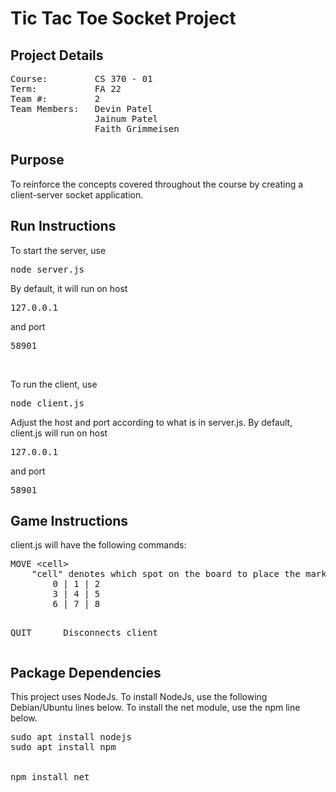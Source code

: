 # Tic Tac Toe Socket Project
## Project Details
<pre>
Course:         CS 370 - 01
Term:           FA 22
Team #:         2
Team Members:   Devin Patel
                Jainum Patel
                Faith Grimmeisen
</pre>

## Purpose
<p>To reinforce the concepts covered throughout the course by creating a client-server socket application.</p>

## Run Instructions
<p>To start the server, use <pre>node server.js</pre>
By default, it will run on host <pre>127.0.0.1</pre> and port <pre>58901</pre></p>

<br>

<p>To run the client, use <pre>node client.js</pre>
Adjust the host and port according to what is in server.js.
By default, client.js will run on host <pre>127.0.0.1</pre> and port <pre>58901</pre></p>


## Game Instructions
<p>client.js will have the following commands:
<pre>
MOVE &lt;cell&gt;
    "cell" denotes which spot on the board to place the mark. See the following table for cell numbers.
        0 | 1 | 2
        3 | 4 | 5
        6 | 7 | 8

QUIT
&ensp;&ensp;&ensp;&ensp;&ensp;Disconnects client
</pre></p>


## Package Dependencies
<p>This project uses NodeJs. To install NodeJs, use the following Debian/Ubuntu lines below. To install the net module, use the npm line below.</p>
<pre>
sudo apt install nodejs
sudo apt install npm
<br>
npm install net
</pre>
